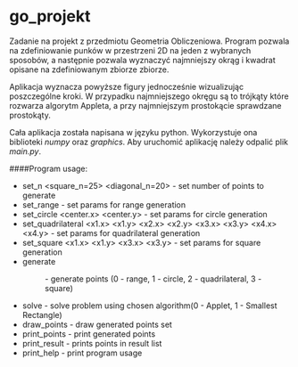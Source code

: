 go_projekt
==========

Zadanie na projekt z przedmiotu Geometria Obliczeniowa. 
Program pozwala na zdefiniowanie punków w przestrzeni 2D na jeden z wybranych sposobów, a następnie pozwala wyznaczyć 
najmniejszy okrąg i kwadrat opisane na zdefiniowanym zbiorze zbiorze.

Aplikacja wyznacza powyższe figury jednocześnie wizualizując poszczególne kroki.
W przypadku najmniejszego okręgu są to trójkąty które rozwarza algorytm Appleta,
a przy najmniejszym prostokącie sprawdzane prostokąty.

Cała aplikacja została napisana w języku python. Wykorzystuje ona biblioteki _numpy_ oraz _graphics_.
Aby uruchomić aplikację należy odpalić plik _main.py_.

####Program usage:
- set_n <n> <square_n=25> <diagonal_n=20> - set number of points to generate
- set_range <min> <max> - set params for range generation
- set_circle <center.x> <center.y> <r> - set params for circle generation
- set_quadrilateral <x1.x> <x1.y> <x2.x> <x2.y> <x3.x> <x3.y> <x4.x> <x4.y>  - set params for quadrilateral generation
- set_square <x1.x> <x1.y> <x3.x> <x3.y> - set params for square generation
- generate <figure> - generate points (0 - range, 1 - circle, 2 - quadrilateral, 3 - square)
- solve <algorithm> - solve problem using chosen algorithm(0 - Applet, 1 - Smallest Rectangle)
- draw_points - draw generated points set
- print_points - print generated points
- print_result - prints points in result list
- print_help - print program usage
